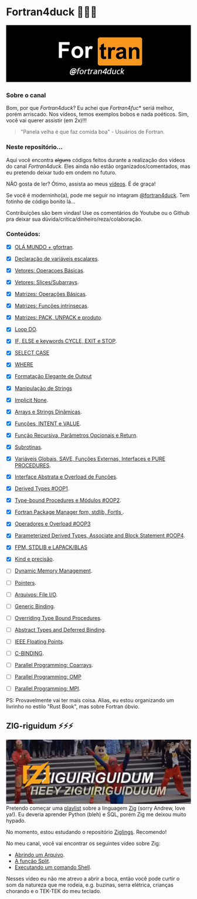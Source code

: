 # Fortran4duck 🦆🇧🇷

![](https://github.com/luizpbraga/fortran4duck/blob/main/modernfortran/fortran4duck.jpg)

### Sobre o canal

Bom, por que $Fortran4duck$? Eu achei que $Fortran4fuc*$ seriá melhor, porém arriscado. 
Nos vídeos, temos exemplos bobos e nada poéticos. Sim, você vai querer assistir (em 2x)!!!

>"Panela velha é que faz comida boa" - Usuários de Fortran.

### Neste repositório...
Aqui você encontra ~~alguns~~ códigos feitos durante a realização dos vídeos do canal $Fortran4duck$. Eles ainda 
não estão organizados/comentados, mas eu pretendo deixar tudo em ondem no futuro.

NÃO gosta de ler? Ótimo, assista ao meus [vídeos](https://www.youtube.com/channel/UC-GMqNv9hOigim0wiQrhvqg). É de graça!

Se você é moderninho(a), pode me seguir no intagram [@fortran4duck](https://www.instagram.com/fortran4duck/). Tem fotinho de 
código bonito lá...

Contribuições são bem vindas! Use os comentários do Youtube ou o Github pra deixar sua dúvida/crítica/dinheiro/reza/colaboração.

### Conteúdos:

* [x] [OLÁ MUNDO + gfortran](https://www.youtube.com/watch?v=GptmpggikpU&list=PLMeH-L7tg--AjhwZXjxtOG4lBCoE8Lt5S&ab_channel=Fortran4duck).

* [x]  [Declaração de variáveis escalares](https://www.youtube.com/watch?v=dBWBQehHnMs&list=PLMeH-L7tg--AjhwZXjxtOG4lBCoE8Lt5S&index=2&ab_channel=Fortran4duck).

* [x] [Vetores: Operacoes Básicas](https://www.youtube.com/watch?v=oJE9HbJs_ng&list=PLMeH-L7tg--AjhwZXjxtOG4lBCoE8Lt5S&index=3&ab_channel=Fortran4duck).

* [x] [Vetores: Slices/Subarrays](https://www.youtube.com/watch?v=QTxzf16mSRk&list=PLMeH-L7tg--AjhwZXjxtOG4lBCoE8Lt5S&index=4&ab_channel=Fortran4duck).

* [x] [Matrizes: Operações Básicas](https://www.youtube.com/watch?v=SkAdoeclj9U&list=PLMeH-L7tg--AjhwZXjxtOG4lBCoE8Lt5S&index=5&ab_channel=Fortran4duck).

* [x] [Matrizes: Funções intrínsecas](https://www.youtube.com/watch?v=NGHmMHUcZaU&list=PLMeH-L7tg--AjhwZXjxtOG4lBCoE8Lt5S&index=6&ab_channel=Fortran4duck).

* [x] [Matrizes: PACK, UNPACK e produto](https://www.youtube.com/watch?v=sqqJdLkZqWk&list=PLMeH-L7tg--AjhwZXjxtOG4lBCoE8Lt5S&index=7&ab_channel=Fortran4duck).

* [x] [Loop DO](https://www.youtube.com/watch?v=DA2x4Sygnuw&list=PLMeH-L7tg--AjhwZXjxtOG4lBCoE8Lt5S&index=8&ab_channel=Fortran4duck).
* [x] [IF, ELSE e keywords CYCLE, EXIT e STOP](https://www.youtube.com/watch?v=cd-G4t45-_E&list=PLMeH-L7tg--AjhwZXjxtOG4lBCoE8Lt5S&index=9&ab_channel=Fortran4duck).

* [x] [SELECT CASE](https://www.youtube.com/watch?v=QXePgwsqXSA&list=PLMeH-L7tg--AjhwZXjxtOG4lBCoE8Lt5S&index=10&ab_channel=Fortran4duck)

* [x] [WHERE](https://www.youtube.com/watch?v=g6e3aALSCvI&list=PLMeH-L7tg--AjhwZXjxtOG4lBCoE8Lt5S&index=11&ab_channel=Fortran4duck)

* [x] [Formatação Elegante de Output](https://www.youtube.com/watch?v=FSLv-5liPdc&list=PLMeH-L7tg--AjhwZXjxtOG4lBCoE8Lt5S&index=12&ab_channel=Fortran4duck)

* [x] [Manipulação de Strings](https://www.youtube.com/watch?v=T6jH1ZNNQsA&list=PLMeH-L7tg--AjhwZXjxtOG4lBCoE8Lt5S&index=13&ab_channel=Fortran4duck)

* [x] [Implicit None](https://www.youtube.com/watch?v=Cf3tJ6Kuad4&list=PLMeH-L7tg--AjhwZXjxtOG4lBCoE8Lt5S&index=14&ab_channel=Fortran4duck).

* [x] [Arrays e Strings Dinâmicas](https://www.youtube.com/watch?v=Ld0rbmurxjY&list=PLMeH-L7tg--AjhwZXjxtOG4lBCoE8Lt5S&index=15&ab_channel=Fortran4duck).

* [x] [Funções, INTENT e VALUE](https://www.youtube.com/watch?v=3wvn4yDvZbo&list=PLMeH-L7tg--AjhwZXjxtOG4lBCoE8Lt5S&index=16&ab_channel=Fortran4duck).

* [x] [Função Recursiva, Parâmetros Opcionais e Return](https://www.youtube.com/watch?v=XaQjgdseOgo&list=PLMeH-L7tg--AjhwZXjxtOG4lBCoE8Lt5S&index=17&ab_channel=Fortran4duck).

* [x] [Subrotinas](https://www.youtube.com/watch?v=P7MpBgwUB-0&list=PLMeH-L7tg--AjhwZXjxtOG4lBCoE8Lt5S&index=18&ab_channel=Fortran4duck).

* [x] [Variáveis Globais, SAVE, Funções Externas, Interfaces e PURE PROCEDURES](https://www.youtube.com/watch?v=WZiG-20cJ18&list=PLMeH-L7tg--AjhwZXjxtOG4lBCoE8Lt5S&index=19&ab_channel=Fortran4duck).

* [x] [Interface Abstrata e Overload de Funções](https://www.youtube.com/watch?v=VHIn8xIpcGk&list=PLMeH-L7tg--AjhwZXjxtOG4lBCoE8Lt5S&index=20&ab_channel=Fortran4duck).

* [x] [Derived Types #OOP1](https://www.youtube.com/watch?v=SBahkssUGRg&list=PLMeH-L7tg--AjhwZXjxtOG4lBCoE8Lt5S&index=21&ab_channel=Fortran4duck).

* [x] [Type-bound Procedures e Módulos #OOP2](https://www.youtube.com/watch?v=IotX78It-6I&list=PLMeH-L7tg--AjhwZXjxtOG4lBCoE8Lt5S&index=22&ab_channel=Fortran4duck).

* [x] [Fortran Package Manager fpm, stdlib, Fortls ](https://www.youtube.com/watch?v=GaqAwsG7fDI&list=PLMeH-L7tg--AjhwZXjxtOG4lBCoE8Lt5S&index=23&ab_channel=Fortran4duck).

* [x] [Operadores e Overload #OOP3](https://www.youtube.com/watch?v=KGruQRl0Pwk&list=PLMeH-L7tg--AjhwZXjxtOG4lBCoE8Lt5S&index=24&ab_channel=Fortran4duck)

* [x] [Parameterized Derived Types, Associate and Block Statement #OOP4](https://www.youtube.com/watch?v=vOkOeXJ-cnY&list=PLMeH-L7tg--AjhwZXjxtOG4lBCoE8Lt5S&index=25&ab_channel=Fortran4duck).

* [x] [FPM, STDLIB e LAPACK/BLAS](https://www.youtube.com/watch?v=nUZNH2X_Hn8&list=PLMeH-L7tg--AjhwZXjxtOG4lBCoE8Lt5S&index=26&ab_channel=Fortran4duck)

* [x] [Kind e precisão](https://www.youtube.com/watch?v=-Zzn8Yw6PBU&list=PLMeH-L7tg--AjhwZXjxtOG4lBCoE8Lt5S&index=27&ab_channel=Fortran4duck).

* [ ] [Dynamic Memory Management]().
* [ ] [Pointers]().
* [ ] [Arquivos: File I/O]().
* [ ] [Generic Binding]().
* [ ] [Overriding Type Bound Procedures]().
* [ ] [Abstract Types and Deferred Binding]().
* [ ] [IEEE Floating Points]().
* [ ] [C-BINDING]().
* [ ] [Parallel Programming: Coarrays]().
* [ ] [Parallel Programming: OMP]()
* [ ] [Parallel Programming: MPI]().

PS: Provavelmente vai ter mais coisa. Alias, eu estou organizando um livrinho no estilo "Rust Book", mas sobre Fortran óbvio. 

## ZIG-riguidum ⚡️⚡️⚡️
![](https://github.com/luizpbraga/fortran4duck/blob/main/zigriguidum/zigriguidum.png)
Pretendo começar uma [playlist](https://www.youtube.com/playlist?list=PLMeH-L7tg--DutJTYrSBayTdPOY279bhN) sobre a linguagem [Zig](https://ziglang.org/) (sorry Andrew, love ya!). Eu deveria aprender Python (bleh) e SQL, porém Zig me
deixou muito hypado. 

No momento, estou estudando o repositório [Ziglings](https://github.com/ratfactor/ziglings). Recomendo!

No meu canal, você vai encontrar os seguintes vídeo sobre Zig:

 * [Abrindo um Arquivo](https://www.youtube.com/watch?v=7vThgi3I-PA&list=PLMeH-L7tg--DutJTYrSBayTdPOY279bhN&ab_channel=Fortran4duck).
 * [A função Split](https://www.youtube.com/watch?v=9xMsJYThtv8&list=PLMeH-L7tg--DutJTYrSBayTdPOY279bhN&index=2&ab_channel=Fortran4duck).
 * [Executando um comando Shell](https://www.youtube.com/watch?v=maFUpUtpTYs&list=PLMeH-L7tg--DutJTYrSBayTdPOY279bhN&index=3&ab_channel=Fortran4duck).

Nesses vídeo eu não me atrevo a abrir a boca, então você pode curtir o som da natureza que me rodeia, e.g. buzinas, serra elétrica, crianças chorando e o TEK-TEK do meu teclado.
